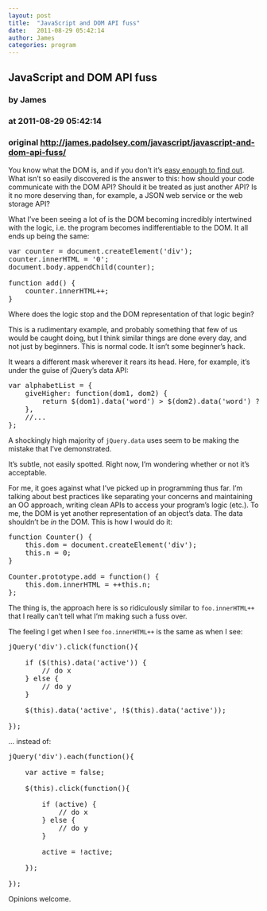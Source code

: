 ```yaml
---
layout: post
title:  "JavaScript and DOM API fuss"
date:   2011-08-29 05:42:14
author: James
categories: program
---
```


## JavaScript and DOM API fuss
### by James
### at 2011-08-29 05:42:14
### original <http://james.padolsey.com/javascript/javascript-and-dom-api-fuss/>

<p>You know what the DOM is, and if you don’t it’s <a href="https://developer.mozilla.org/en/DOM">easy enough to find out</a>. What isn’t so easily discovered is the answer to this: how should your code communicate with the DOM API? Should it be treated as just another API? Is it no more deserving than, for example, a JSON web service or the web storage API?</p>

<p>What I’ve been seeing a lot of is the DOM becoming incredibly intertwined with the logic, i.e. the program becomes indifferentiable to the DOM. It all ends up being the same:</p>


<div><div><pre style="font-family:monospace"><span>var</span> counter <span>=</span> document.<span>createElement</span><span>(</span><span>'div'</span><span>)</span><span>;</span>
counter.<span>innerHTML</span> <span>=</span> <span>'0'</span><span>;</span>
document.<span>body</span>.<span>appendChild</span><span>(</span>counter<span>)</span><span>;</span>
 
<span>function</span> add<span>(</span><span>)</span> <span>{</span>
    counter.<span>innerHTML</span><span>++;</span>
<span>}</span></pre></div></div>




<p>Where does the logic stop and the DOM representation of that logic begin?</p>

<p>This is a rudimentary example, and probably something that few of us would be caught doing, but I think similar things are done every day, and not just by beginners. This is normal code. It isn’t some beginner’s hack.</p>

<p>It wears a different mask wherever it rears its head. Here, for example, it’s under the guise of jQuery’s data API:</p>


<div><div><pre style="font-family:monospace"><span>var</span> alphabetList <span>=</span> <span>{</span>
    giveHigher<span>:</span> <span>function</span><span>(</span>dom1<span>,</span> dom2<span>)</span> <span>{</span>
        <span>return</span> $<span>(</span>dom1<span>)</span>.<span>data</span><span>(</span><span>'word'</span><span>)</span> <span>&gt;</span> $<span>(</span>dom2<span>)</span>.<span>data</span><span>(</span><span>'word'</span><span>)</span> <span>?</span> dom1 <span>:</span> dom2<span>;</span>
    <span>}</span><span>,</span>
    <span>//...</span>
<span>}</span><span>;</span></pre></div></div>




<p>A shockingly high majority of <code>jQuery.data</code> uses seem to be making the mistake that I’ve demonstrated.</p>

<p>It’s subtle, not easily spotted. Right now, I’m wondering whether or not it’s acceptable.</p>

<p>For me, it goes against what I’ve picked up in programming thus far. I’m talking about best practices like separating your concerns and maintaining an OO approach, writing clean APIs to access your program’s logic (etc.). To me, the DOM is yet another representation of an object’s data. The data shouldn’t be <em>in</em> the DOM. This is how I would do it:</p>


<div><div><pre style="font-family:monospace"><span>function</span> Counter<span>(</span><span>)</span> <span>{</span>
    <span>this</span>.<span>dom</span> <span>=</span> document.<span>createElement</span><span>(</span><span>'div'</span><span>)</span><span>;</span>
    <span>this</span>.<span>n</span> <span>=</span> <span>0</span><span>;</span>
<span>}</span>
 
Counter.<span>prototype</span>.<span>add</span> <span>=</span> <span>function</span><span>(</span><span>)</span> <span>{</span>
    <span>this</span>.<span>dom</span>.<span>innerHTML</span> <span>=</span> <span>++</span><span>this</span>.<span>n</span><span>;</span>
<span>}</span><span>;</span></pre></div></div>




<p>The thing is, the approach here is so ridiculously similar to <code>foo.innerHTML++</code> that I really can’t tell what I’m making such a fuss over.</p>

<p>The feeling I get when I see <code>foo.innerHTML++</code> is the same as when I see:</p>


<div><div><pre style="font-family:monospace">jQuery<span>(</span><span>'div'</span><span>)</span>.<span>click</span><span>(</span><span>function</span><span>(</span><span>)</span><span>{</span>
 
    <span>if</span> <span>(</span>$<span>(</span><span>this</span><span>)</span>.<span>data</span><span>(</span><span>'active'</span><span>)</span><span>)</span> <span>{</span>
        <span>// do x</span>
    <span>}</span> <span>else</span> <span>{</span>
        <span>// do y</span>
    <span>}</span>
 
    $<span>(</span><span>this</span><span>)</span>.<span>data</span><span>(</span><span>'active'</span><span>,</span> <span>!</span>$<span>(</span><span>this</span><span>)</span>.<span>data</span><span>(</span><span>'active'</span><span>)</span><span>)</span><span>;</span>
 
<span>}</span><span>)</span><span>;</span></pre></div></div>




<p>… instead of:</p>


<div><div><pre style="font-family:monospace">jQuery<span>(</span><span>'div'</span><span>)</span>.<span>each</span><span>(</span><span>function</span><span>(</span><span>)</span><span>{</span>
 
    <span>var</span> active <span>=</span> <span>false</span><span>;</span>
 
    $<span>(</span><span>this</span><span>)</span>.<span>click</span><span>(</span><span>function</span><span>(</span><span>)</span><span>{</span>
 
        <span>if</span> <span>(</span>active<span>)</span> <span>{</span>
            <span>// do x</span>
        <span>}</span> <span>else</span> <span>{</span>
            <span>// do y</span>
        <span>}</span>
 
        active <span>=</span> <span>!</span>active<span>;</span>
 
    <span>}</span><span>)</span><span>;</span>
 
<span>}</span><span>)</span><span>;</span></pre></div></div>




<p>Opinions welcome.</p>